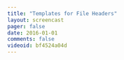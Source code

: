 ```yaml
---
title: "Templates for File Headers"
layout: screencast 
pager: false
date: 2016-01-01
comments: false
videoid: bf4524a04d
---
```

